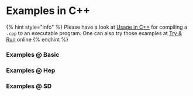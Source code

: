 # Examples in C++

{% hint style="info" %}
Please have a look at [Usage in C++](usage-in-c++.md) for compiling a `.cpp` to an executable program. One can also try those examples at [Try & Run](try-and-run-online.md) online
{% endhint %}

### Examples @ Basic



### Examples @ Hep



### Examples @ SD

